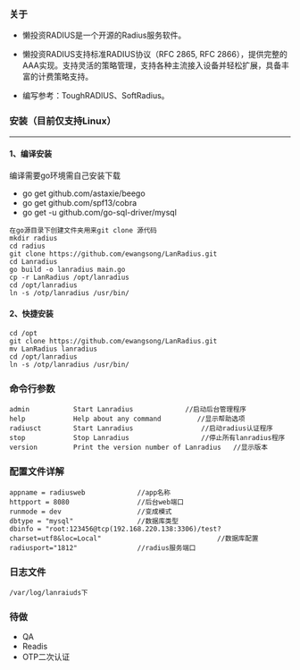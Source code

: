 ### 关于
- 懒投资RADIUS是一个开源的Radius服务软件。

- 懒投资RADIUS支持标准RADIUS协议（RFC 2865, RFC 2866），提供完整的AAA实现。支持灵活的策略管理，支持各种主流接入设备并轻松扩展，具备丰富的计费策略支持。

- 编写参考：ToughRADIUS、SoftRadius。

### 安装（目前仅支持Linux）

---
#### 1、编译安装
 编译需要go环境需自己安装下载

- go get github.com/astaxie/beego
- go get github.com/spf13/cobra
- go get -u github.com/go-sql-driver/mysql   

```
在go源目录下创建文件夹用来git clone 源代码
mkdir radius
cd radius
git clone https://github.com/ewangsong/LanRadius.git
cd Lanradius
go build -o lanradius main.go
cp -r LanRadius /opt/lanradius
cd /opt/lanradius
ln -s /otp/lanradius /usr/bin/
```
#### 2、快捷安装

```
cd /opt
git clone https://github.com/ewangsong/LanRadius.git
mv LanRadius lanradius
cd /opt/lanradius
ln -s /otp/lanradius /usr/bin/
```

###  命令行参数

```
admin			Start Lanradius             //启动后台管理程序
help        	Help about any command         //显示帮助选项
radiusct    	Start Lanradius                 //启动radius认证程序
stop        	Stop Lanradius                  //停止所有lanradius程序
version     	Print the version number of Lanradius   //显示版本
``` 

### 配置文件详解

```
appname = radiusweb             //app名称   
httpport = 8080                 //后台web端口
runmode = dev                   //变成模式
dbtype = "mysql"                //数据库类型
dbinfo = "root:123456@tcp(192.168.220.138:3306)/test?charset=utf8&loc=Local"                             //数据库配置
radiusport="1812"               //radius服务端口
```
### 日志文件

```
/var/log/lanraiuds下
```
### 待做
- QA
- Readis
- OTP二次认证
